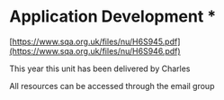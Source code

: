 # Application Development \*

[https://www.sqa.org.uk/files/nu/H6S945.pdf](https://www.sqa.org.uk/files/nu/H6S946.pdf)

This year this unit has been delivered by Charles

All resources can be accessed through the email group

